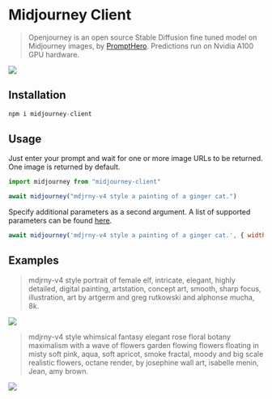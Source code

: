 # Midjourney Client

> Openjourney is an open source Stable Diffusion fine tuned model on Midjourney images, by [PromptHero](https://prompthero.com/). Predictions run on Nvidia A100 GPU hardware.

<img src='https://github.com/oelin/midjourney-client/blob/main/images/elf.png'>


## Installation

```js
npm i midjourney-client
```


## Usage

Just enter your prompt and wait for one or more image URLs to be returned. One image is returned by default.

```js
import midjourney from "midjourney-client"
```

```js
await midjourney("mdjrny-v4 style a painting of a ginger cat.")
```

Specify additional parameters as a second argument. A list of supported parameters can be found [here](https://replicate.com/prompthero/openjourney/api#inputs).

```js
await midjourney('mdjrny-v4 style a painting of a ginger cat.', { width: 1024 })
```


## Examples

> mdjrny-v4 style portrait of female elf, intricate, elegant, highly detailed, digital painting, artstation, concept art, smooth, sharp focus, illustration, art by artgerm and greg rutkowski and alphonse mucha, 8k.

<img src='https://github.com/oelin/midjourney-client/blob/main/images/elf2.png'>

> mdjrny-v4 style whimsical fantasy elegant rose floral botany maximalism with a wave of flowers garden flowing flowers floating in misty soft pink, aqua, soft apricot, smoke fractal, moody and big scale realistic flowers, octane render, by josephine wall art, isabelle menin, Jean, amy brown.

<img src='https://github.com/oelin/midjourney-client/blob/main/images/flowers.png'>
